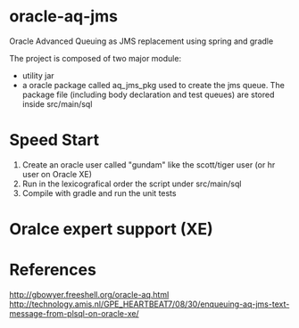 oracle-aq-jms
=============

Oracle Advanced Queuing as JMS replacement using spring and gradle

The project is composed of two major module:

+ utility jar
+ a oracle package called aq_jms_pkg used to create the jms queue.
  The package file (including body declaration and test queues) are stored inside
  src/main/sql

Speed Start
===============

1. Create an oracle  user called "gundam" like the scott/tiger user (or hr user on Oracle XE)
2. Run in the lexicografical order the script under src/main/sql
3. Compile with gradle and run the unit tests





Oralce expert support (XE)
============================

References
==============
http://gbowyer.freeshell.org/oracle-aq.html
http://technology.amis.nl/GPE_HEARTBEAT7/08/30/enqueuing-aq-jms-text-message-from-plsql-on-oracle-xe/

